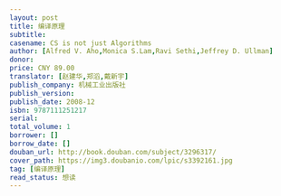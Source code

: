 ```yaml
---
layout: post
title: 编译原理
subtitle:
casename: CS is not just Algorithms
author: [Alfred V. Aho,Monica S.Lam,Ravi Sethi,Jeffrey D. Ullman]
donor: 
price: CNY 89.00
translator: [赵建华,郑滔,戴新宇]
publish_company: 机械工业出版社
publish_version: 
publish_date: 2008-12
isbn: 9787111251217
serial: 
total_volume: 1
borrower: []
borrow_date: []
douban_url: http://book.douban.com/subject/3296317/
cover_path: https://img3.doubanio.com/lpic/s3392161.jpg
tag: [编译原理]
read_status: 想读
---
```

